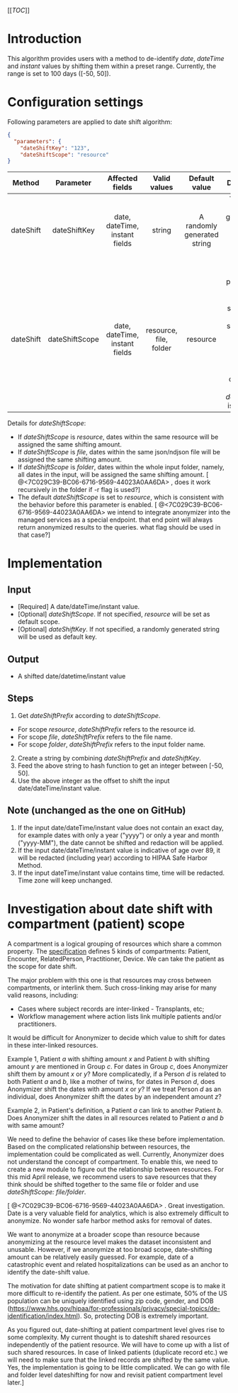 [[_TOC_]]

# Introduction
This algorithm provides users with a method to de-identify _date_, _dateTime_ and _instant_ values by shifting them within a preset range.
Currently, the range is set to 100 days ([-50, 50]).

# Configuration settings
Following parameters are applied to date shift algorithm:
```json
{
  "parameters": {
    "dateShiftKey": "123",
    "dateShiftScope": "resource"
}
```

|Method|Parameter|Affected fields|Valid values|Default value|Description
|:-:|:-:|:-:|:-:|:-:|:-:|
|dateShift|dateShiftKey|date, dateTime, instant fields|string|A randomly generated string|This key is used to generate the shifting amount in the date shift algorithm. 
|dateShift|dateShiftScope|date, dateTime, instant fields|resource, file, folder|resource|This parameter is used to select the scope. Data within the same scope will be assigned the same shifting amount. It only works when _dateShiftKey_ is provided.

Details for _dateShiftScope_:
- If _dateShiftScope_ is _resource_, dates within the same resource will be assigned the same shifting amount. 
- If _dateShiftScope_ is _file_, dates within the same json/ndjson file will be assigned the same shifting amount.
- If _dateShiftScope_ is _folder_, dates within the whole input folder, namely, all dates in the input, will be assigned the same shifting amount. [ @<7C029C39-BC06-6716-9569-44023A0AA6DA> , does it work recursively in the folder if -r flag is used?]
- The default _dateShiftScope_ is set to _resource_, which is consistent with the behavior before this parameter is enabled.
[ @<7C029C39-BC06-6716-9569-44023A0AA6DA> we intend to integrate anonymizer into the managed services as a special endpoint. that end point will always return anonymized results to the queries. what flag should be used in that case?]

# Implementation

## Input
- [Required] A date/dateTime/instant value.
- [Optional] _dateShiftScope_. If not specified, _resource_ will be set as default scope.
- [Optional] _dateShiftKey_. If not specified, a randomly generated string will be used as default key.

## Output
* A shifted date/datetime/instant value

## Steps
1. Get _dateShiftPrefix_ according to _dateShiftScope_.
- For scope _resource_, _dateShiftPrefix_ refers to the resource id.
- For scope _file_, _dateShiftPrefix_ refers to the file name.
- For scope _folder_, _dateShiftPrefix_ refers to the input folder name.
2. Create a string by combining _dateShiftPrefix_ and _dateShiftKey_.
3. Feed the above string to hash function to get an integer between [-50, 50]. 
4. Use the above integer as the offset to shift the input date/dateTime/instant value.

## Note (unchanged as the one on GitHub)
1. If the input date/dateTime/instant value does not contain an exact day, for example dates with only a year ("yyyy") or only a year and month ("yyyy-MM"), the date cannot be shifted and redaction will be applied.
2. If the input date/dateTime/instant value is indicative of age over 89, it will be redacted (including year) according to HIPAA Safe Harbor Method.
3. If the input dateTime/instant value contains time, time will be redacted. Time zone will keep unchanged.

# Investigation about date shift with compartment (patient) scope
A compartment is a logical grouping of resources which share a common property.
The [specification](https://www.hl7.org/fhir/compartmentdefinition.html) defines 5 kinds of compartments: Patient, Encounter, RelatedPerson, Practitioner, Device.
We can take the patient as the scope for date shift.

The major problem with this one is that resources may cross between compartments, or interlink them.
Such cross-linking may arise for many valid reasons, including: 
- Cases where subject records are inter-linked - Transplants, etc; 
- Workflow management where action lists link multiple patients and/or practitioners.

It would be difficult for Anonymizer to decide which value to shift for dates in these inter-linked resources.

Example 1, Patient _a_ with shifting amount _x_ and Patient _b_ with shifting amount _y_ are mentioned in Group _c_.
For dates in Group _c_, does Anonymizer shift them by amount _x_ or _y_?
More complicatedly, if a Person _d_ is related to both Patient _a_ and _b_, like a mother of twins, for dates in Person _d_, does Anonymizer shift the dates with amount _x_ or _y_?
If we treat Person _d_ as an individual, does Anonymizer shift the dates by an independent amount _z_?

Example 2, in Patient's definition, a Patient _a_ can link to another Patient _b_.
Does Anonymizer shift the dates in all resources related to Patient _a_ and _b_ with same amount?

We need to define the behavior of cases like these before implementation.
Based on the complicated relationship between resources, the implementation could be complicated as well.
Currently, Anonymizer does not understand the concept of compartment.
To enable this, we need to create a new module to figure out the relationship between resources.
For this mid April release, we recommend users to save resources that they think should be shifted together to the same file or folder and use _dateShiftScope: file/folder_.

[ @<7C029C39-BC06-6716-9569-44023A0AA6DA> . Great investigation. Date is a very valuable field for analytics, which is also extremely difficult to anonymize. No wonder safe harbor method asks for removal of dates.

We want to anonymize at a broader scope than resource because anonymizing at the resource level makes the dataset inconsistent and unusable. However, if we anonymize at too broad scope, date-shifting amount can be relatively easily guessed. For example, date of a catastrophic event and related hospitalizations can be used as an anchor to identify the date-shift value.

The motivation for date shifting at patient compartment scope is to make it more difficult to re-identify the patient. As per one estimate, 50% of the US population can be uniquely identified using zip code, gender, and DOB (https://www.hhs.gov/hipaa/for-professionals/privacy/special-topics/de-identification/index.html). So, protecting DOB is extremely important.  

As you figured out, date-shifting at patient compartment level gives rise to some complexity. My current thought is to dateshift shared resources independently of the patient resource. We will have to come up with a list of such shared resources. In case of linked patients (duplicate record etc.) we will need to make sure that the linked records are shifted by the same value. Yes, the implementation is going to be little complicated. We can go with file and folder level dateshifting for now and revisit patient compartment level later.]